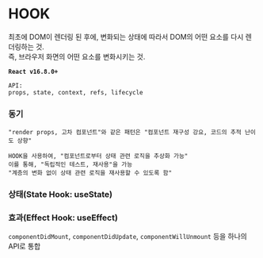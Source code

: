 # HOOK

최초에 DOM이 렌더링 된 후에, 변화되는 상태에 따라서 DOM의 어떤 요소를 다시 렌더링하는 것.  
즉, 브라우저 화면의 어떤 요소를 변화시키는 것.

**`React v16.8.0+`**

```
API:
props, state, context, refs, lifecycle
```

### 동기

```
"render props, 고차 컴포넌트"와 같은 패턴은 "컴포넌트 재구성 강요, 코드의 추적 난이도 상향"

HOOK을 사용하여, "컴포넌트로부터 상태 관련 로직을 추상화 가능"
이를 통해, "독립적인 테스트, 재사용"을 가능
"계층의 변화 없이 상태 관련 로직을 재사용할 수 있도록 함"
```

### 상태(State Hook: useState)

### 효과(Effect Hook: useEffect)

`componentDidMount`, `componentDidUpdate`, `componentWillUnmount` 등을 하나의 API로 통합

